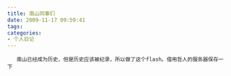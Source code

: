 ```yaml
---
title: 南山同事们
date: 2009-11-17 09:59:41
tags:
categories:
- 个人日记
---
```

       南山已经成为历史，但是历史应该被纪录，所以做了这个flash。借用哲人的服务器保存一下 

  

 